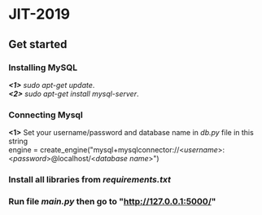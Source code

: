 # JIT-2019

## Get started

### Installing MySQL

*__<1>__ sudo apt-get update*.  
*__<2>__ sudo apt-get install mysql-server*.

### Connecting Mysql

__<1>__ Set your username/password and database name in *db.py* file in this string  
        engine = create_engine("mysql+mysqlconnector://<*username*>:<*password*>@localhost/<*database name*>")

### Install all libraries from *requirements.txt*

### Run file *main.py* then go to __"http://127.0.0.1:5000/"__
